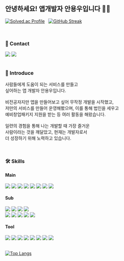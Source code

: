 ## 안녕하세요! 앱개발자 안용우입니다 👋👋

<div>
  
  [![Solved.ac Profile](http://mazassumnida.wtf/api/v2/generate_badge?boj=dyddn2015)](https://solved.ac/dyddn2015/)
  &nbsp;
  [![GitHub Streak](https://streak-stats.demolab.com?user=YongWoo-8933&locale=ko&date_format=%5BY.%5Dn.j&theme=dark&card_width=400&card_height=160&hide_longest_streak=true)](https://git.io/streak-stats)
</div>

<br>

### 🔎 Contact

<div>
  <a href="https://velog.io/@dyddn2015/posts"><img src="https://img.shields.io/badge/Tech Blog-d14836?style=flat&logo=Velog&logoColor=white&color=#79D9B6"/></a>
  <a href=""><img src="https://img.shields.io/badge/dyddn2015@gmail.com-d14836?style=flat&logo=Gmail&logoColor=white"/></a>
</div>

<br>

### 🙋 Introduce

사람들에게 도움이 되는 서비스를 만들고<br>
싶어하는 앱 개발자 안용우입니다.<br>
<br>
비전공자지만 앱을 만들어보고 싶어 무작정 개발을 시작했고,<br>
저만의 서비스를 만들어 운영해봤으며, 이를 통해 법인을 세우고 <br>
예비창업패키지 지원을 받는 등 여러 활동을 해왔습니다.<br>
<br>
일련의 경험을 통해 나는 개발할 때 가장 즐거운<br>
사람이라는 것을 깨달았고, 현재는 개발자로서 <br>
더 성장하기 위해 노력하고 있습니다.

<br>

### 🛠 Skills

#### Main
<div>
  <img src="https://img.shields.io/badge/Android-3DDC84?style=flat&logo=Android&logoColor=white"/>
  <img src="https://img.shields.io/badge/Flutter-02569B?style=flat&logo=Flutter&logoColor=white"/>
  <img src="https://img.shields.io/badge/Kotlin-7F52FF?style=flat&logo=Kotlin&logoColor=white"/>
  <img src="https://img.shields.io/badge/Dart-0175C2?style=flat&logo=Dart&logoColor=white"/>
  <img src="https://img.shields.io/badge/Jetpack--Compose-4285F4?style=flat&logo=JetpackCompose&logoColor=white"/>
  <img src="https://img.shields.io/badge/Gradle-02303A?style=flat&logo=Gradle&logoColor=white"/>
  <img src="https://img.shields.io/badge/Firebase-DD2C00?style=flat&logo=Firebase&logoColor=white"/>
  <img src="https://img.shields.io/badge/Python-3776AB?style=flat&logo=Python&logoColor=white"/>
  
</div>

#### Sub
<div>
  <img src="https://img.shields.io/badge/Swift-F05138?style=flat&logo=Swift&logoColor=white"/>
  <img src="https://img.shields.io/badge/iOS-000000?style=flat&logo=iOS&logoColor=white"/>
  <img src="https://img.shields.io/badge/Django-092E20?style=flat&logo=Django&logoColor=white"/>
  <img src="https://img.shields.io/badge/Swagger-85EA2D?style=flat&logo=Swagger&logoColor=white"/>
  
</div>

<div>
  <img src="https://img.shields.io/badge/Amazon--EC2-FF9900?style=flat&logo=AmazonEC2&logoColor=white"/>
  <img src="https://img.shields.io/badge/Amazon--RDS-527FFF?style=flat&logo=AmazonRDS&logoColor=white"/>
  <img src="https://img.shields.io/badge/Amazon--S3-569A31?style=flat&logo=AmazonS3&logoColor=white"/>
  <img src="https://img.shields.io/badge/Ubuntu-E95420?style=flat&logo=Ubuntu&logoColor=white"/>
  <img src="https://img.shields.io/badge/Docker-2496ED?style=flat&logo=Docker&logoColor=white"/>
  
</div>

#### Tool
<div>
  <img src="https://img.shields.io/badge/Android--Studio-3DDC84?style=flat&logo=Android--Studio&logoColor=white"/>
  <img src="https://img.shields.io/badge/XCode-147EFB?style=flat&logo=XCode&logoColor=white"/>
  <img src="https://img.shields.io/badge/Pycharm-000000?style=flat&logo=Pycharm&logoColor=white"/>
  <img src="https://img.shields.io/badge/Figma-F24E1E?style=flat&logo=Figma&logoColor=white"/>
  <img src="https://img.shields.io/badge/Git-F05032?style=flat&logo=Git&logoColor=white"/>
  <img src="https://img.shields.io/badge/Postman-FF6C37?style=flat&logo=Postman&logoColor=white"/>
  <img src="https://img.shields.io/badge/Notion-000000?style=flat&logo=Notion&logoColor=white"/>
  <img src="https://img.shields.io/badge/Sourcetree-0052CC?style=flat&logo=Sourcetree&logoColor=white"/>
  
</div>

<br>

[![Top Langs](https://github-readme-stats.vercel.app/api/top-langs/?username=YongWoo-8933)](https://github.com/anuraghazra/github-readme-stats)


<br>

